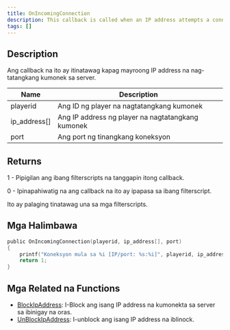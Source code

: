 ```yaml
---
title: OnIncomingConnection
description: This callback is called when an IP address attempts a connection to the server.
tags: []
---
```


<VersionWarn name='callback' version='SA-MP 0.3z R2-2' />

## Description

Ang callback na ito ay itinatawag kapag mayroong IP address na nag-tatangkang kumonek sa server.

| Name         | Description                                        |
| ------------ | -------------------------------------------------- |
| playerid     | Ang ID ng player na nagtatangkang kumonek          |
| ip_address[] | Ang IP address ng player na nagtatangkang kumonek  |
| port         | Ang port ng tinangkang koneksyon                   |

## Returns

1 - Pipigilan ang ibang filterscripts na tanggapin itong callback.

0 - Ipinapahiwatig na ang callback na ito ay ipapasa sa ibang filterscript.

Ito ay palaging tinatawag una sa mga filterscripts.

## Mga Halimbawa

```c
public OnIncomingConnection(playerid, ip_address[], port)
{
    printf("Koneksyon mula sa %i [IP/port: %s:%i]", playerid, ip_address, port);
    return 1;
}
```

## Mga Related na Functions

- [BlockIpAddress](../functions/BlockIpAddress.md): I-Block ang isang IP address na kumonekta sa server sa ibinigay na oras.
- [UnBlockIpAddress](../functions/UnBlockIpAddress.md): I-unblock ang isang IP address na iblinock.
